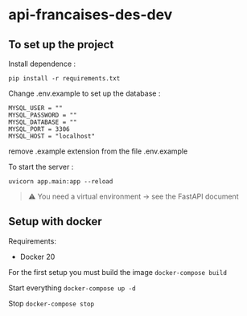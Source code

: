 # api-francaises-des-dev
           
## To set up the project

Install dependence :

```
pip install -r requirements.txt 
```

Change .env.example to set up the database :

```
MYSQL_USER = ""
MYSQL_PASSWORD = ""
MYSQL_DATABASE = ""
MYSQL_PORT = 3306
MYSQL_HOST = "localhost"
```

remove .example extension from the file .env.example

To start the server :

```
uvicorn app.main:app --reload
```

>⚠️ You need a virtual environment -> see the FastAPI document

## Setup with docker

Requirements:
- Docker 20

For the first setup you must build the image `docker-compose build`

Start everything `docker-compose up -d`

Stop ```docker-compose stop```